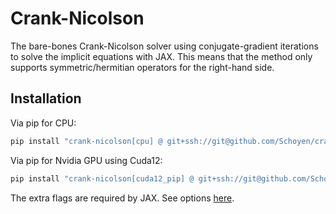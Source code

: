 # Crank-Nicolson

The bare-bones Crank-Nicolson solver using conjugate-gradient iterations to
solve the implicit equations with JAX.
This means that the method only supports symmetric/hermitian operators for the
right-hand side.


## Installation
Via pip for CPU:
```bash
pip install "crank-nicolson[cpu] @ git+ssh://git@github.com/Schoyen/crank-nicolson"
```

Via pip for Nvidia GPU using Cuda12:
```bash
pip install "crank-nicolson[cuda12_pip] @ git+ssh://git@github.com/Schoyen/crank-nicolson" --find-links https://storage.googleapis.com/jax-releases/jax_cuda_releases.html
```

The extra flags are required by JAX. See options [here](https://github.com/google/jax#installation).
